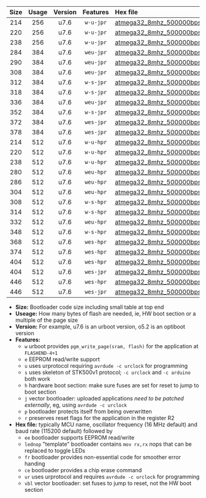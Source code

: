 |Size|Usage|Version|Features|Hex file|
|:-:|:-:|:-:|:-:|:--|
|214|256|u7.6|`w-u-jpr`|[atmega32_8mhz_500000bps_ur_vbl.hex](https://raw.githubusercontent.com/stefanrueger/urboot/main//atmega32_8mhz_500000bps_ur_vbl.hex)|
|220|256|u7.6|`w-u-jpr`|[atmega32_8mhz_500000bps_lednop_ur_vbl.hex](https://raw.githubusercontent.com/stefanrueger/urboot/main//atmega32_8mhz_500000bps_lednop_ur_vbl.hex)|
|238|256|u7.6|`w-u-jpr`|[atmega32_8mhz_500000bps_lednop_fr_ur_vbl.hex](https://raw.githubusercontent.com/stefanrueger/urboot/main//atmega32_8mhz_500000bps_lednop_fr_ur_vbl.hex)|
|284|384|u7.6|`weu-jpr`|[atmega32_8mhz_500000bps_ee_ur_vbl.hex](https://raw.githubusercontent.com/stefanrueger/urboot/main//atmega32_8mhz_500000bps_ee_ur_vbl.hex)|
|290|384|u7.6|`weu-jpr`|[atmega32_8mhz_500000bps_ee_lednop_ur_vbl.hex](https://raw.githubusercontent.com/stefanrueger/urboot/main//atmega32_8mhz_500000bps_ee_lednop_ur_vbl.hex)|
|308|384|u7.6|`weu-jpr`|[atmega32_8mhz_500000bps_ee_lednop_fr_ur_vbl.hex](https://raw.githubusercontent.com/stefanrueger/urboot/main//atmega32_8mhz_500000bps_ee_lednop_fr_ur_vbl.hex)|
|312|384|u7.6|`w-s-jpr`|[atmega32_8mhz_500000bps_vbl.hex](https://raw.githubusercontent.com/stefanrueger/urboot/main//atmega32_8mhz_500000bps_vbl.hex)|
|318|384|u7.6|`w-s-jpr`|[atmega32_8mhz_500000bps_lednop_vbl.hex](https://raw.githubusercontent.com/stefanrueger/urboot/main//atmega32_8mhz_500000bps_lednop_vbl.hex)|
|336|384|u7.6|`weu-jpr`|[atmega32_8mhz_500000bps_ee_lednop_fr_ce_ur_vbl.hex](https://raw.githubusercontent.com/stefanrueger/urboot/main//atmega32_8mhz_500000bps_ee_lednop_fr_ce_ur_vbl.hex)|
|352|384|u7.6|`w-s-jpr`|[atmega32_8mhz_500000bps_lednop_fr_vbl.hex](https://raw.githubusercontent.com/stefanrueger/urboot/main//atmega32_8mhz_500000bps_lednop_fr_vbl.hex)|
|372|384|u7.6|`wes-jpr`|[atmega32_8mhz_500000bps_ee_vbl.hex](https://raw.githubusercontent.com/stefanrueger/urboot/main//atmega32_8mhz_500000bps_ee_vbl.hex)|
|378|384|u7.6|`wes-jpr`|[atmega32_8mhz_500000bps_ee_lednop_vbl.hex](https://raw.githubusercontent.com/stefanrueger/urboot/main//atmega32_8mhz_500000bps_ee_lednop_vbl.hex)|
|214|512|u7.6|`w-u-hpr`|[atmega32_8mhz_500000bps_ur.hex](https://raw.githubusercontent.com/stefanrueger/urboot/main//atmega32_8mhz_500000bps_ur.hex)|
|220|512|u7.6|`w-u-hpr`|[atmega32_8mhz_500000bps_lednop_ur.hex](https://raw.githubusercontent.com/stefanrueger/urboot/main//atmega32_8mhz_500000bps_lednop_ur.hex)|
|238|512|u7.6|`w-u-hpr`|[atmega32_8mhz_500000bps_lednop_fr_ur.hex](https://raw.githubusercontent.com/stefanrueger/urboot/main//atmega32_8mhz_500000bps_lednop_fr_ur.hex)|
|280|512|u7.6|`weu-hpr`|[atmega32_8mhz_500000bps_ee_ur.hex](https://raw.githubusercontent.com/stefanrueger/urboot/main//atmega32_8mhz_500000bps_ee_ur.hex)|
|286|512|u7.6|`weu-hpr`|[atmega32_8mhz_500000bps_ee_lednop_ur.hex](https://raw.githubusercontent.com/stefanrueger/urboot/main//atmega32_8mhz_500000bps_ee_lednop_ur.hex)|
|304|512|u7.6|`weu-hpr`|[atmega32_8mhz_500000bps_ee_lednop_fr_ur.hex](https://raw.githubusercontent.com/stefanrueger/urboot/main//atmega32_8mhz_500000bps_ee_lednop_fr_ur.hex)|
|308|512|u7.6|`w-s-hpr`|[atmega32_8mhz_500000bps.hex](https://raw.githubusercontent.com/stefanrueger/urboot/main//atmega32_8mhz_500000bps.hex)|
|314|512|u7.6|`w-s-hpr`|[atmega32_8mhz_500000bps_lednop.hex](https://raw.githubusercontent.com/stefanrueger/urboot/main//atmega32_8mhz_500000bps_lednop.hex)|
|332|512|u7.6|`weu-hpr`|[atmega32_8mhz_500000bps_ee_lednop_fr_ce_ur.hex](https://raw.githubusercontent.com/stefanrueger/urboot/main//atmega32_8mhz_500000bps_ee_lednop_fr_ce_ur.hex)|
|348|512|u7.6|`w-s-hpr`|[atmega32_8mhz_500000bps_lednop_fr.hex](https://raw.githubusercontent.com/stefanrueger/urboot/main//atmega32_8mhz_500000bps_lednop_fr.hex)|
|368|512|u7.6|`wes-hpr`|[atmega32_8mhz_500000bps_ee.hex](https://raw.githubusercontent.com/stefanrueger/urboot/main//atmega32_8mhz_500000bps_ee.hex)|
|374|512|u7.6|`wes-hpr`|[atmega32_8mhz_500000bps_ee_lednop.hex](https://raw.githubusercontent.com/stefanrueger/urboot/main//atmega32_8mhz_500000bps_ee_lednop.hex)|
|404|512|u7.6|`wes-hpr`|[atmega32_8mhz_500000bps_ee_lednop_fr.hex](https://raw.githubusercontent.com/stefanrueger/urboot/main//atmega32_8mhz_500000bps_ee_lednop_fr.hex)|
|404|512|u7.6|`wes-jpr`|[atmega32_8mhz_500000bps_ee_lednop_fr_vbl.hex](https://raw.githubusercontent.com/stefanrueger/urboot/main//atmega32_8mhz_500000bps_ee_lednop_fr_vbl.hex)|
|446|512|u7.6|`wes-hpr`|[atmega32_8mhz_500000bps_ee_lednop_fr_ce.hex](https://raw.githubusercontent.com/stefanrueger/urboot/main//atmega32_8mhz_500000bps_ee_lednop_fr_ce.hex)|
|446|512|u7.6|`wes-jpr`|[atmega32_8mhz_500000bps_ee_lednop_fr_ce_vbl.hex](https://raw.githubusercontent.com/stefanrueger/urboot/main//atmega32_8mhz_500000bps_ee_lednop_fr_ce_vbl.hex)|

- **Size:** Bootloader code size including small table at top end
- **Useage:** How many bytes of flash are needed, ie, HW boot section or a multiple of the page size
- **Version:** For example, u7.6 is an urboot version, o5.2 is an optiboot version
- **Features:**
  + `w` urboot provides `pgm_write_page(sram, flash)` for the application at `FLASHEND-4+1`
  + `e` EEPROM read/write support
  + `u` uses urprotocol requiring `avrdude -c urclock` for programming
  + `s` uses skeleton of STK500v1 protocol; `-c urclock` and `-c arduino` both work
  + `h` hardware boot section: make sure fuses are set for reset to jump to boot section
  + `j` vector bootloader: uploaded applications *need to be patched externally*, eg, using `avrdude -c urclock`
  + `p` bootloader protects itself from being overwritten
  + `r` preserves reset flags for the application in the register R2
- **Hex file:** typically MCU name, oscillator frequency (16 MHz default) and baud rate (115200 default) followed by
  + `ee` bootloader supports EEPROM read/write
  + `lednop` "template" bootloader contains `mov rx,rx` nops that can be replaced to toggle LEDs
  + `fr` bootloader provides non-essential code for smoother error handing
  + `ce` bootloader provides a chip erase command
  + `ur` uses urprotocol and requires `avrdude -c urclock` for programming
  + `vbl` vector bootloader: set fuses to jump to reset, not the HW boot section
